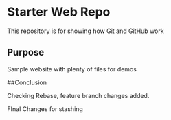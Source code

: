 # Starter Web Repo

This repository is for showing how Git and GitHub work

## Purpose

Sample website with plenty of files for demos

##Conclusion

Checking Rebase, feature branch changes added.

FInal Changes for stashing
